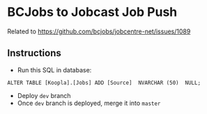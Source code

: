 # BCJobs to Jobcast Job Push

Related to https://github.com/bcjobs/jobcentre-net/issues/1089

## Instructions
* Run this SQL in database:
```
ALTER TABLE [Koopla].[Jobs] ADD [Source]  NVARCHAR (50)  NULL;
```
* Deploy `dev` branch
* Once `dev` branch is deployed, merge it into `master`
